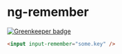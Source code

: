 # ng-remember

[![Greenkeeper badge](https://badges.greenkeeper.io/LoicMahieu/ng-remember.svg)](https://greenkeeper.io/)

```html
<input input-remember="some.key" />
```
